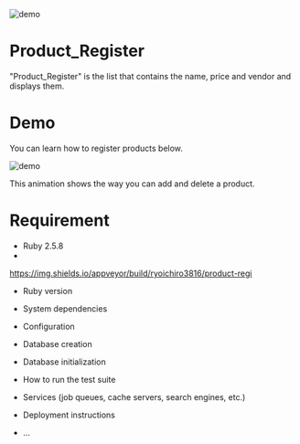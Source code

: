 ![demo](https://img.shields.io/travis/ryoichiro3816/product-regi)
# Product_Register

"Product_Register" is the list that contains the name, price and vendor and displays them. 

# Demo

You can learn how to register products below.

![demo](https://raw.github.com/wiki/ryoichiro3816/product-regi/images/water.gif)

This animation shows the way you can add and delete a product.

# Requirement

* Ruby 2.5.8
*
https://img.shields.io/appveyor/build/ryoichiro3816/product-regi



* Ruby version

* System dependencies

* Configuration

* Database creation

* Database initialization

* How to run the test suite

* Services (job queues, cache servers, search engines, etc.)

* Deployment instructions

* ...
